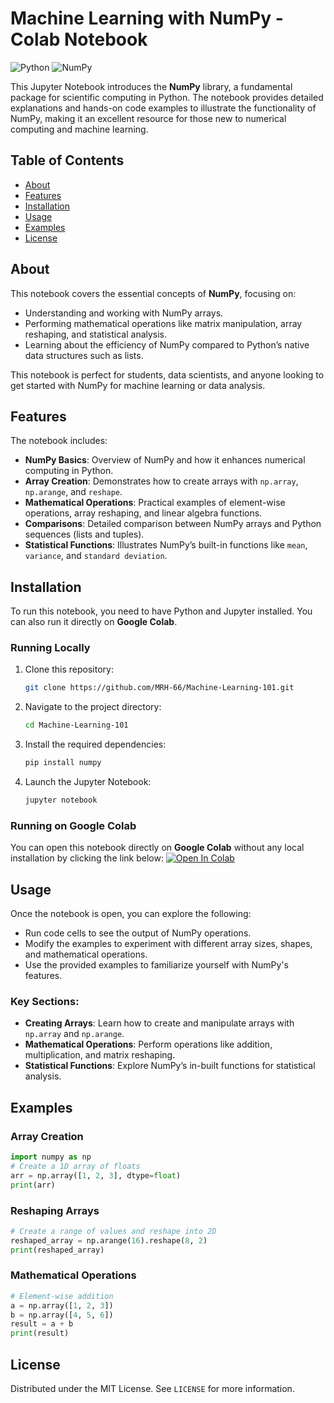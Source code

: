 
# Machine Learning with NumPy - Colab Notebook

![Python](https://img.shields.io/badge/Python-3.x-blue) ![NumPy](https://img.shields.io/badge/Library-NumPy-brightgreen)

This Jupyter Notebook introduces the **NumPy** library, a fundamental package for scientific computing in Python. The notebook provides detailed explanations and hands-on code examples to illustrate the functionality of NumPy, making it an excellent resource for those new to numerical computing and machine learning.

## Table of Contents
- [About](#about)
- [Features](#features)
- [Installation](#installation)
- [Usage](#usage)
- [Examples](#examples)
- [License](#license)

## About

This notebook covers the essential concepts of **NumPy**, focusing on:
- Understanding and working with NumPy arrays.
- Performing mathematical operations like matrix manipulation, array reshaping, and statistical analysis.
- Learning about the efficiency of NumPy compared to Python’s native data structures such as lists.

This notebook is perfect for students, data scientists, and anyone looking to get started with NumPy for machine learning or data analysis.

## Features

The notebook includes:
- **NumPy Basics**: Overview of NumPy and how it enhances numerical computing in Python.
- **Array Creation**: Demonstrates how to create arrays with `np.array`, `np.arange`, and `reshape`.
- **Mathematical Operations**: Practical examples of element-wise operations, array reshaping, and linear algebra functions.
- **Comparisons**: Detailed comparison between NumPy arrays and Python sequences (lists and tuples).
- **Statistical Functions**: Illustrates NumPy’s built-in functions like `mean`, `variance`, and `standard deviation`.

## Installation

To run this notebook, you need to have Python and Jupyter installed. You can also run it directly on **Google Colab**.

### Running Locally
1. Clone this repository:
   ```bash
   git clone https://github.com/MRH-66/Machine-Learning-101.git
   ```
2. Navigate to the project directory:
   ```bash
   cd Machine-Learning-101
   ```
3. Install the required dependencies:
   ```bash
   pip install numpy
   ```
4. Launch the Jupyter Notebook:
   ```bash
   jupyter notebook
   ```

### Running on Google Colab
You can open this notebook directly on **Google Colab** without any local installation by clicking the link below:
[![Open In Colab](https://colab.research.google.com/assets/colab-badge.svg)](https://colab.research.google.com/github/MRH-66/Machine-Learning-101/blob/main/Machine-Learning-(Numpy).ipynb)

## Usage

Once the notebook is open, you can explore the following:
- Run code cells to see the output of NumPy operations.
- Modify the examples to experiment with different array sizes, shapes, and mathematical operations.
- Use the provided examples to familiarize yourself with NumPy's features.

### Key Sections:
- **Creating Arrays**: Learn how to create and manipulate arrays with `np.array` and `np.arange`.
- **Mathematical Operations**: Perform operations like addition, multiplication, and matrix reshaping.
- **Statistical Functions**: Explore NumPy’s in-built functions for statistical analysis.

## Examples

### Array Creation
```python
import numpy as np
# Create a 1D array of floats
arr = np.array([1, 2, 3], dtype=float)
print(arr)
```

### Reshaping Arrays
```python
# Create a range of values and reshape into 2D
reshaped_array = np.arange(16).reshape(8, 2)
print(reshaped_array)
```

### Mathematical Operations
```python
# Element-wise addition
a = np.array([1, 2, 3])
b = np.array([4, 5, 6])
result = a + b
print(result)
```


## License

Distributed under the MIT License. See `LICENSE` for more information.
